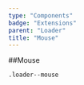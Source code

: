 ```yaml
---
type: "Components"
badge: "Extensions"
parent: "Loader"
title: "Mouse"
---
```


##Mouse

`.loader--mouse`

<demo>
  <demovanilla src="vanilla/components/loader/mouse-spinner">
  </demovanilla>
</demo>

<demo>
  <demovanilla src="vanilla/components/loader/mouse-filler">
  </demovanilla>
</demo>
